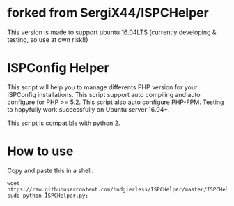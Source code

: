 # forked from SergiX44/ISPCHelper
This version is made to support ubuntu 16.04LTS (currently developing & testing, so use at own risk!!)

# ISPConfig Helper
This script will help you to manage differents PHP version for your ISPConfig installations. This script support auto compiling and auto configure for PHP >= 5.2. This script also auto configure PHP-FPM.
Testing to hopyfully work successfully on Ubuntu server 16.04+.

This script is compatible with python 2.

# How to use
Copy and paste this in a shell:
```
wget https://raw.githubusercontent.com/budgierless/ISPCHelper/master/ISPCHelper.py; sudo python ISPCHelper.py;
```
